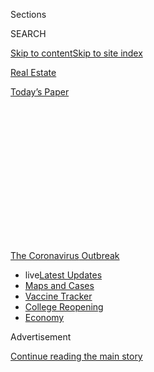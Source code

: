 <div id="app">

<div>

<div>

<div>

<div class="NYTAppHideMasthead css-1q2w90k e1suatyy0">

<div class="section css-ui9rw0 e1suatyy2">

<div class="css-eph4ug er09x8g0">

<div class="css-6n7j50">

</div>

<span class="css-1dv1kvn">Sections</span>

<div class="css-10488qs">

<span class="css-1dv1kvn">SEARCH</span>

</div>

[Skip to content](#site-content)[Skip to site index](#site-index)

</div>

<div id="masthead-section-label" class="css-1wr3we4 eaxe0e00">

[Real
Estate](https://www.nytimes3xbfgragh.onion/section/realestate)

</div>

<div class="css-10698na e1huz5gh0">

</div>

</div>

<div id="masthead-bar-one" class="section hasLinks css-15hmgas e1csuq9d3">

<div class="css-uqyvli e1csuq9d0">

</div>

<div class="css-1uqjmks e1csuq9d1">

</div>

<div class="css-9e9ivx">

[](https://myaccount.nytimes3xbfgragh.onion/auth/login?response_type=cookie&client_id=vi)

</div>

<div class="css-1bvtpon e1csuq9d2">

[Today’s
Paper](https://www.nytimes3xbfgragh.onion/section/todayspaper)

</div>

</div>

</div>

</div>

<div data-aria-hidden="false">

<div id="site-content" data-role="main">

<div>

<div class="css-1aor85t" style="opacity:0.000000001;z-index:-1;visibility:hidden">

<div class="css-1hqnpie">

<div class="css-epjblv">

<span class="css-17xtcya">[Real
Estate](/section/realestate)</span><span class="css-x15j1o">|</span><span class="css-fwqvlz">Robby
Browne, Real Estate Player and Philanthropist, Dies at
72</span>

</div>

<div class="css-k008qs">

<div class="css-1iwv8en">

<span class="css-18z7m18"></span>

<div>

</div>

</div>

<span class="css-1n6z4y">https://nyti.ms/3a6Kb2r</span>

<div class="css-1705lsu">

<div class="css-4xjgmj">

<div class="css-4skfbu" data-role="toolbar" data-aria-label="Social Media Share buttons, Save button, and Comments Panel with current comment count" data-testid="share-tools">

  - 
  - 
  - 
  - 
    
    <div class="css-6n7j50">
    
    </div>

  - 

</div>

</div>

</div>

</div>

</div>

</div>

<div id="NYT_TOP_BANNER_REGION" class="css-13pd83m">

<div>

<div id="styln-prism-menu-1592847958612" class="section interactive-content interactive-size-medium css-1edisqu">

<div class="css-17ih8de interactive-body">

<div id="scroll-container" class="css-1gj85ro">

[<span class="styln-title-wrap"><span class="css-1pje3qr">The
Coronavirus</span><span class="css-1pje3qr">
Outbreak</span></span>](https://www.nytimes3xbfgragh.onion/news-event/coronavirus?action=click&pgtype=Article&state=default&region=TOP_BANNER&context=storylines_menu)

  - <span class="css-kqxiym" data-emphasize="true">live</span>[Latest
    Updates](https://www.nytimes3xbfgragh.onion/2020/08/04/world/coronavirus-covid-19.html?action=click&pgtype=Article&state=default&region=TOP_BANNER&context=storylines_menu)
  - [Maps and
    Cases](https://www.nytimes3xbfgragh.onion/interactive/2020/us/coronavirus-us-cases.html?action=click&pgtype=Article&state=default&region=TOP_BANNER&context=storylines_menu)
  - [Vaccine
    Tracker](https://www.nytimes3xbfgragh.onion/interactive/2020/science/coronavirus-vaccine-tracker.html?action=click&pgtype=Article&state=default&region=TOP_BANNER&context=storylines_menu)
  - [College
    Reopening](https://www.nytimes3xbfgragh.onion/2020/08/02/us/covid-college-reopening.html?action=click&pgtype=Article&state=default&region=TOP_BANNER&context=storylines_menu)
  - [Economy](https://www.nytimes3xbfgragh.onion/live/2020/08/03/business/stock-market-today-coronavirus?action=click&pgtype=Article&state=default&region=TOP_BANNER&context=storylines_menu)

</div>

</div>

</div>

</div>

</div>

<div id="top-wrapper" class="css-1sy8kpn">

<div id="top-slug" class="css-l9onyx">

Advertisement

</div>

[Continue reading the main
story](#after-top)

<div class="ad top-wrapper" style="text-align:center;height:100%;display:block;min-height:250px">

<div id="top" class="place-ad" data-position="top" data-size-key="top">

</div>

</div>

<div id="after-top">

</div>

</div>

<div>

<div id="sponsor-wrapper" class="css-1hyfx7x">

<div id="sponsor-slug" class="css-19vbshk">

Supported by

</div>

[Continue reading the main
story](#after-sponsor)

<div id="sponsor" class="ad sponsor-wrapper" style="text-align:center;height:100%;display:block">

</div>

<div id="after-sponsor">

</div>

</div>

<div class="css-186x18t">

those we’ve lost

</div>

<div class="css-1vkm6nb ehdk2mb0">

# Robby Browne, Real Estate Player and Philanthropist, Dies at 72

</div>

As a top agent in New York City, he socialized with celebrities and the
business elite. He also contributed to numerous AIDS- and gay-related
charities.

<div class="css-79elbk" data-testid="photoviewer-wrapper">

<div class="css-z3e15g" data-testid="photoviewer-wrapper-hidden">

</div>

<div class="css-1a48zt4 ehw59r15" data-testid="photoviewer-children">

![<span class="css-16f3y1r e13ogyst0" data-aria-hidden="true">Robby
Browne on his terrace overlooking Central Park West in 2012. He was
known for landing big real estate deals and his support for AIDS- and
gay-related
charities. </span><span class="css-cnj6d5 e1z0qqy90" itemprop="copyrightHolder"><span class="css-1ly73wi e1tej78p0">Credit...</span><span><span>Robert
Wright for The New York
Times</span></span></span>](https://static01.graylady3jvrrxbe.onion/images/2020/04/16/obituaries/14Browne1/merlin_56924242_19ed131f-e745-4c91-96e9-87552eb453e4-articleLarge.jpg?quality=75&auto=webp&disable=upscale)

</div>

</div>

<div class="css-18e8msd">

<div class="css-vp77d3 epjyd6m0">

<div class="css-1baulvz">

By [<span class="css-1baulvz last-byline" itemprop="name">Jacob
Bernstein</span>](https://www.nytimes3xbfgragh.onion/by/jacob-bernstein)

</div>

</div>

  - 
    
    <div class="css-ld3wwf e16638kd2">
    
    Published April 14, 2020Updated April 16,
    2020
    
    </div>

  - 
    
    <div class="css-4xjgmj">
    
    <div class="css-pvvomx" data-role="toolbar" data-aria-label="Social Media Share buttons, Save button, and Comments Panel with current comment count" data-testid="share-tools">
    
      - 
      - 
      - 
      - 
        
        <div class="css-6n7j50">
        
        </div>
    
      - 
    
    </div>
    
    </div>

</div>

</div>

<div class="section meteredContent css-1r7ky0e" name="articleBody" itemprop="articleBody">

<div class="css-1fanzo5 StoryBodyCompanionColumn">

<div class="css-53u6y8">

*This obituary is part of a series about* [*people who have died in the
coronavirus
pandemic*](https://www.nytimes3xbfgragh.onion/series/people-who-have-died-of-the-coronavirus)*.*

In a city filled with real estate V.I.P.’s, Robby Browne was a cut
above.

Hillary Clinton came to his Bridgehampton home for lunch. Martina
Navratilova swam in his pool. Uma Thurman went to his Halloween party,
where he would dress up as Amal Clooney and Kellyanne Conway.

But on Saturday night, after a three-and-a-half year struggle with
multiple myeloma and a two-week bout with the new coronavirus, Mr.
Browne died at his Central Park West apartment, according to Jason
Moore, a close friend and movie director. He was 72.

One of Mr. Browne’s biggest real estate deals took place in 2003, when
he orchestrated the $[43 million sale of a penthouse
apartment](https://www.nytimes3xbfgragh.onion/2004/11/21/realestate/time-warner-center-draws-a-diverse-global-group.html)
at the Time Warner Center. The buyer was David Martinez, the founder of
Fintech, a financial advisory firm, and the price was among the highest
ever for a Manhattan residence.

</div>

</div>

<div class="css-1fanzo5 StoryBodyCompanionColumn">

<div class="css-53u6y8">

Mr. Browne wasn’t arrogant about his success. He entered the real estate
business in 1986 after numerous vocational false starts, and his
greatest skill as a salesman was managing not to come off like one.

The youngest of four children, Robert Mallory Browne was born on March
11, 1948, in Louisville, Ky. His father, William Kennedy Browne,
graduated from Phillips Academy in Massachusetts and Yale University and
was said to work in business. His mother, Elizabeth Willett Browne, went
from waltzing with society swans to selling mansions to them. Mr. Browne
left no immediate survivors.

At 13, he, too, was shipped off to Phillips Academy. After graduation,
he went to Princeton University, where he distinguished himself as a
partyer. “Robby used to say he was the worst student on campus,” his
longtime friend [Colleen Keegan](https://fineacts.co/colleen-keegan)
said. “He was supposed to graduate in ’69, but it took him until ’71.”

With a bachelor’s in art history, Mr. Browne moved to Washington, where
he sold travel packages to prep school students and Ivy Leaguers for an
agency called Cowan Ladd Tours. He sold so many tour packages that the
firm changed its name to Browne Ladd. Washington was where he went to
his first gay bar, Lost & Found, as he inched his way out of the closet.

</div>

</div>

<div class="css-79elbk" data-testid="photoviewer-wrapper">

<div class="css-z3e15g" data-testid="photoviewer-wrapper-hidden">

</div>

<div class="css-1a48zt4 ehw59r15" data-testid="photoviewer-children">

![<span class="css-16f3y1r e13ogyst0" data-aria-hidden="true">Mr. Browne
on Fire Island in 1998. “I want people to live and be proud of who they
are because there’s not much time,” he said.
</span><span class="css-cnj6d5 e1z0qqy90" itemprop="copyrightHolder"><span class="css-1ly73wi e1tej78p0">Credit...</span><span>via
Jeff
Dupre</span></span>](https://static01.graylady3jvrrxbe.onion/images/2020/04/14/obituaries/14browne3/merlin_171561000_3fb14052-d247-4cab-8136-7034af62329d-articleLarge.jpg?quality=75&auto=webp&disable=upscale)

</div>

</div>

<div class="css-1fanzo5 StoryBodyCompanionColumn">

<div class="css-53u6y8">

Next he went to Harvard Business School and, despite poor attendance,
got his M.B.A. in 1978. He moved to New York City and found a kind of
home at Studio 54 while he figured what he wanted to do with his life.
He considered investment banking but flunked the interview with a bank
representative.

</div>

</div>

<div class="css-1fanzo5 StoryBodyCompanionColumn">

<div class="css-53u6y8">

“He said, ‘Well if you don’t know what we do at the bank, you’re not the
kind of person we want,’” Mr. Browne said in a 27-minute documentary
made about him in 2019 by Jeff Dupre, a close friend and Emmy-winning
filmmaker. “I said, ‘Well, if you can’t tell me what you do at the bank,
then that’s not a place I want to work.’”

After that, he got it into his head that he might want to become a
doctor, so he enrolled at St. George’s University School of Medicine, a
so-called [second chance med
school](https://www.nytimes3xbfgragh.onion/2014/08/03/education/edlife/second-chance-med-school.html)
on the island of Grenada. His roommates, Mr. Moore said, were a nun and
an ex-convict. They got their degrees. He did not.

Mr. Browne began in real-estate at Halstead, focusing on Central Park
West. Among his first deals was selling an apartment to Ian Schrager,
one of Studio 54’s owners, who had recently been released [from prison
for tax
evasion](https://www.nytimes3xbfgragh.onion/2017/01/18/nyregion/obama-pardons-ian-schrager.html).

In subsequent years, the apartments that Mr. Browne sold got bigger and
his clients glitzier — among them, Ms. Thurman, Alec Baldwin, Denzel
Washington and Mariska Hargitay.

In 2002, Mr. Browne went to the Corcoran Group, where he won numerous
awards. In an interview on Fox 5 New York around that time, Mr. Browne
said he had gotten “hooked” into real estate “because I had such a
passion for architecture.” But colleagues said his real love was being
around people.

He lived according to Gore Vidal’s principle that no one should ever
turn down the opportunity to go on television or have sex. He knew the
interiors of many Central Park West co-op buildings because he had
visited them (often after going to gay clubs like the Roxy, the Saint
and the Sound Factory).

</div>

</div>

<div class="css-1fanzo5 StoryBodyCompanionColumn">

<div class="css-53u6y8">

Mr. Browne was involved with numerous AIDS- and gay-related charities
including the Gay Men’s Health Crisis (his brother, Roscoe, died of AIDS
in 1985), Glaad (where he was a board member) and Sage, which advocates
for L.G.B.T. elders.

He was perhaps best known for Toys for Tots, which he started in his
apartment in 1985 to provide toys for underprivileged children. It grew
to become a 2,500-person affair at Chelsea Piers, and former Mayor
Michael R. Bloomberg was a regular. (It later changed its name “[Toy
Party](https://www.nydailynews.com/entertainment/gossip/mayor-bloomberg-shows-playful-side-annual-toy-party-jokes-closets-marriage-equality-article-1.469987)”
to avoid confusion with the well-known charity run by the
Marines).

</div>

</div>

<div class="css-79elbk" data-testid="photoviewer-wrapper">

<div class="css-z3e15g" data-testid="photoviewer-wrapper-hidden">

</div>

<div class="css-1a48zt4 ehw59r15" data-testid="photoviewer-children">

<div class="css-1xdhyk6 erfvjey0">

<span class="css-1ly73wi e1tej78p0">Image</span>

<div class="css-zjzyr8">

<div data-testid="lazyimage-container" style="height:257.77777777777777px">

</div>

</div>

</div>

<span class="css-16f3y1r e13ogyst0" data-aria-hidden="true">Michael R.
Bloomberg at Mr. Browne’s Toys Party fund-raiser at Chelsea Piers in
2018.</span><span class="css-cnj6d5 e1z0qqy90" itemprop="copyrightHolder"><span class="css-1ly73wi e1tej78p0">Credit...</span><span>Jared
Siskin/Patrick McMullan, via Getty Images</span></span>

</div>

</div>

<div class="css-1fanzo5 StoryBodyCompanionColumn">

<div class="css-53u6y8">

“I always saw Robbie as sort of a unicorn,” said Corey Johnson, the
speaker of the New York City Council. “He was like a Technicolor dream
coat, this omnipresent person who everyone loved and got along with. I
met him when I was 20 years old. I wasn’t in politics. I didn’t have any
money. I didn’t know anyone, and he was sweet and kind and invited me to
things. I was enamored of his whole aura.”

Mr. Browne learned he had multiple myeloma in 2016. Chemotherapy,
radiation and a stem cell transplant failed to work. Last fall, he
underwent experimental immunology treatment. When that, too, failed he
returned to radiation.

Friends grew concerned as the coronavirus epidemic worsened. His
hospital visits put him at risk. Two weeks ago, Mr. Browne began
experiencing flulike symptoms. The first test for Covid-19 came back
negative; the second one was positive.

With his health deteriorating, friends suggested that he go to the
hospital, but he thought he would be wasting a ventilator. He was unable
to hire a hospice worker, so a doctor he had mentored, Deacon Farrell,
arrived to care for him.

</div>

</div>

<div class="css-1fanzo5 StoryBodyCompanionColumn">

<div class="css-53u6y8">

Mr. Dupre, who served as his health care proxy, worked to get Mr.
Browne’s affairs in order while fighting off his own coronavirus
infection. He had put together the documentary film about him, titled
simply “Robby,” last year, when he realized that Mr. Browne, ill with
cancer, might not make it.

At the end of the film, Mr. Browne is driving his azure-colored vintage
Chrysler on an empty road in the Hamptons. It’s the end of a glorious
fall day, the top is down, his Labrador dog at his side. The camera pans
up to the sky as Mr. Browne shares his philosophy of life.

“It’s so hard to find one’s way,” he said. “So hard. And I’m a free
spirit. For me, it’s been light and love and peace. I want people to
live and be proud of who they are because there’s not much time. We’re
all here. So let’s have
fun.”

</div>

</div>

<div class="css-1fanzo5 StoryBodyCompanionColumn">

<div class="css-53u6y8">

</div>

</div>

</div>

<div>

</div>

<div>

</div>

<div id="NYT_BELOW_MAIN_CONTENT_REGION">

<div>

<div id="covid-obits-article-embed" class="section css-l08pwh interactive-content interactive-size-medium">

<div class="css-17ih8de interactive-body">

<div class="g-obits-embed" data-preview-slug="2020-04-03-covid-obits">

[](https://www.nytimes3xbfgragh.onion/interactive/2020/obituaries/people-died-coronavirus-obituaries.html?action=click&pgtype=Article&state=default&region=BELOW_MAIN_CONTENT&context=covid_obits_promo)

<div class="g-hed-summ">

# Those We’ve Lost

The coronavirus pandemic has taken an incalculable death toll. This
series is designed to put names and faces to the numbers.

<span>Read
more</span>

</div>

<div class="g-obits-embed-wrap">

<div id="bernaldina-josé-pedro" class="g-obit">

<div class="g-flex-wrapper-image">

<div class="g-image g-asset-inner">

![](https://static01.graylady3jvrrxbe.onion/images/2020/07/30/obituaries/30Pedro/30Pedro-square640.jpg)

</div>

</div>

<div class="g-flex-wrapper-text">

# Bernaldina José Pedro

<div class="g-meta">

<span>d. Boa Vista, Brazil</span>

</div>

<div class="g-summ">

Leader among the Indigenous
Macuxi

</div>

</div>

</div>

<div id="john-eric-swing" class="g-obit">

<div class="g-flex-wrapper-image">

<div class="g-image g-asset-inner">

![](https://static01.graylady3jvrrxbe.onion/images/2020/07/31/obituaries/31Swing/merlin_175167783_8913bc90-0d64-43f3-a655-1bb1bf1601c9-square640.jpg)

</div>

</div>

<div class="g-flex-wrapper-text">

# John Eric Swing

<div class="g-meta">

<span>d. Fountain Valley, Calif. </span>

</div>

<div class="g-summ">

Champion of
Filipino-Americans

</div>

</div>

</div>

<div id="victor-victor-" class="g-obit">

<div class="g-flex-wrapper-image">

<div class="g-image g-asset-inner">

![](https://static01.graylady3jvrrxbe.onion/images/2020/07/27/obituaries/27Victor/merlin_175001436_38b11f8e-227a-4e2c-9821-7618af9b2524-square640.jpg)

</div>

</div>

<div class="g-flex-wrapper-text">

# Victor Victor

<div class="g-meta">

<span>d. Santo Domingo, Dominican Republic</span>

</div>

<div class="g-summ">

Beloved musician of the Dominican
Republic

</div>

</div>

</div>

<div id="dr-eddie-negrón" class="g-obit">

<div class="g-flex-wrapper-image">

<div class="g-image g-asset-inner">

![](https://static01.graylady3jvrrxbe.onion/images/2020/07/31/obituaries/31Negron/merlin_175160169_516322ae-fd23-4969-b6b2-193ced371105-square640.jpg)

</div>

</div>

<div class="g-flex-wrapper-text">

# Dr. Eddie Negrón

<div class="g-meta">

<span>d. Fort Walton Beach, Fla.</span>

</div>

<div class="g-summ">

Internist on Florida’s Emerald
Coast

</div>

</div>

</div>

<div id="dobby-dobson" class="g-obit">

<div class="g-flex-wrapper-image">

<div class="g-image g-asset-inner">

![](https://static01.graylady3jvrrxbe.onion/images/2020/07/30/obituaries/30Dobson/merlin_175115928_f6b9271c-8f05-4fe1-a38a-5ca4a58f8935-square640.jpg)

</div>

</div>

<div class="g-flex-wrapper-text">

# Dobby Dobson

<div class="g-meta">

<span>d. Coral Springs, Fla.</span>

</div>

<div class="g-summ">

Jamaican singer and
songwriter

</div>

</div>

</div>

<div id="waldemar-gonzalez" class="g-obit">

<div class="g-flex-wrapper-image">

<div class="g-image g-asset-inner">

![](https://static01.graylady3jvrrxbe.onion/images/2020/08/01/obituaries/28Gonzalez/merlin_175002771_beb57888-3951-409a-ae13-03a94b2e962e-square640.jpg)

</div>

</div>

<div class="g-flex-wrapper-text">

# Waldemar Gonzalez

<div class="g-meta">

<span>d. White Plains, N.Y.</span>

</div>

<div class="g-summ">

Teacher and social worker

</div>

</div>

</div>

</div>

</div>

</div>

</div>

</div>

</div>

<div>

</div>

<div>

<div id="bottom-wrapper" class="css-1ede5it">

<div id="bottom-slug" class="css-l9onyx">

Advertisement

</div>

[Continue reading the main
story](#after-bottom)

<div id="bottom" class="ad bottom-wrapper" style="text-align:center;height:100%;display:block;min-height:90px">

</div>

<div id="after-bottom">

</div>

</div>

</div>

</div>

</div>

## Site Index

<div>

</div>

## Site Information Navigation

  - [© <span>2020</span> <span>The New York Times
    Company</span>](https://help.nytimes3xbfgragh.onion/hc/en-us/articles/115014792127-Copyright-notice)

<!-- end list -->

  - [NYTCo](https://www.nytco.com/)
  - [Contact
    Us](https://help.nytimes3xbfgragh.onion/hc/en-us/articles/115015385887-Contact-Us)
  - [Work with us](https://www.nytco.com/careers/)
  - [Advertise](https://nytmediakit.com/)
  - [T Brand Studio](http://www.tbrandstudio.com/)
  - [Your Ad
    Choices](https://www.nytimes3xbfgragh.onion/privacy/cookie-policy#how-do-i-manage-trackers)
  - [Privacy](https://www.nytimes3xbfgragh.onion/privacy)
  - [Terms of
    Service](https://help.nytimes3xbfgragh.onion/hc/en-us/articles/115014893428-Terms-of-service)
  - [Terms of
    Sale](https://help.nytimes3xbfgragh.onion/hc/en-us/articles/115014893968-Terms-of-sale)
  - [Site
    Map](https://spiderbites.nytimes3xbfgragh.onion)
  - [Help](https://help.nytimes3xbfgragh.onion/hc/en-us)
  - [Subscriptions](https://www.nytimes3xbfgragh.onion/subscription?campaignId=37WXW)

</div>

</div>

</div>

</div>
